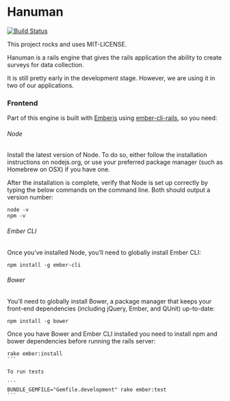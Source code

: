 Hanuman
========

[![Build Status](https://travis-ci.org/kristenhazard/hanuman.svg?branch=master)](https://travis-ci.org/kristenhazard/hanuman)

This project rocks and uses MIT-LICENSE.

Hanuman is a rails engine that gives the rails application the ability to create surveys for data collection.

It is still pretty early in the development stage. However, we are using it in two of our applications.



### Frontend

Part of this engine is built with [Emberjs](http://emberjs.com/) using [ember-cli-rails](https://github.com/thoughtbot/ember-cli-rails), so you need:

###### Node

Install the latest version of Node. To do so, either follow the installation instructions on nodejs.org, or use your preferred package manager (such as Homebrew on OSX) if you have one.

After the installation is complete, verify that Node is set up correctly by typing the below commands on the command line. Both should output a version number:

````
node -v
npm -v
````

###### Ember CLI

Once you’ve installed Node, you’ll need to globally install Ember CLI:

````
npm install -g ember-cli
````

###### Bower

You’ll need to globally install Bower, a package manager that keeps your front-end dependencies (including jQuery, Ember, and QUnit) up-to-date:

````
npm install -g bower
````

Once you have Bower and Ember CLI installed you need to install npm and bower dependencies before running the rails server:

````
rake ember:install
```

To run tests

```
BUNDLE_GEMFILE="Gemfile.development" rake ember:test
```
